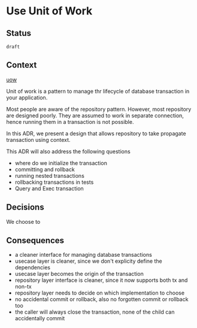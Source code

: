 # Use Unit of Work

## Status

`draft`

## Context

[uow](https://github.com/alextanhongpin/uow)


Unit of work is a pattern to manage thr lifecycle of database transaction in your application.

Most people are aware of the repository pattern. However, most repository are designed poorly. They are assumed to work in separate connection, hence running them in a transaction is not possible.

In this ADR, we present a design that allows repository to take propagate transaction using context.

This ADR will also address the following questions

- where do we initialize the transaction
- committing and rollback
- running nested transactions
- rollbacking transactions in tests
- Query and Exec transaction

## Decisions

We choose to


## Consequences

- a cleaner interface for managing database transactions
- usecase layer is cleaner, since we don't explicity define the dependencies
- usecase layer becomes the origin of the transaction
- repository layer interface is cleaner, since it now supports both tx and non-tx
- repository layer needs to decide on which implementation to choose
- no accidental commit or rollback, also no forgotten commit or rollback too
- the caller will always close the transaction, none of the child can accidentally commit
